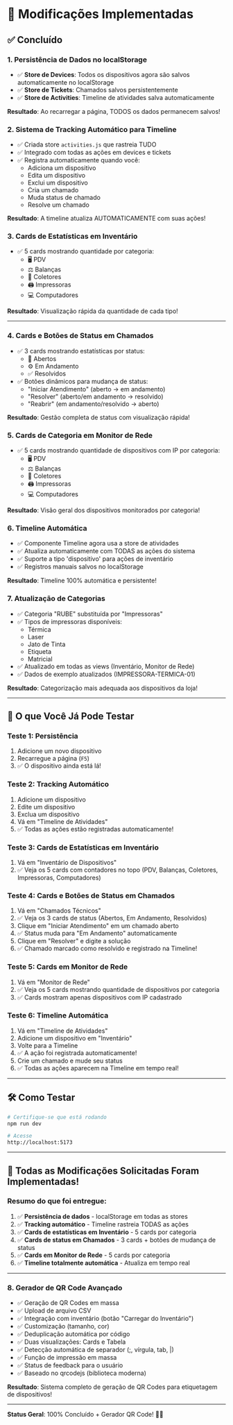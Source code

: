 # 🎉 Modificações Implementadas

## ✅ Concluído

### 1. **Persistência de Dados no localStorage**
- ✅ **Store de Devices**: Todos os dispositivos agora são salvos automaticamente no localStorage
- ✅ **Store de Tickets**: Chamados salvos persistentemente
- ✅ **Store de Activities**: Timeline de atividades salva automaticamente

**Resultado**: Ao recarregar a página, TODOS os dados permanecem salvos!

### 2. **Sistema de Tracking Automático para Timeline**
- ✅ Criada store `activities.js` que rastreia TUDO
- ✅ Integrado com todas as ações em devices e tickets
- ✅ Registra automaticamente quando você:
  - Adiciona um dispositivo
  - Edita um dispositivo
  - Exclui um dispositivo
  - Cria um chamado
  - Muda status de chamado
  - Resolve um chamado

**Resultado**: A timeline atualiza AUTOMATICAMENTE com suas ações!

### 3. **Cards de Estatísticas em Inventário**
- ✅ 5 cards mostrando quantidade por categoria:
  - 🖥️ PDV
  - ⚖️ Balanças
  - 📱 Coletores
  - 🖨️ Impressoras
  - 💻 Computadores

**Resultado**: Visualização rápida da quantidade de cada tipo!

---

### 4. **Cards e Botões de Status em Chamados**
- ✅ 3 cards mostrando estatísticas por status:
  - 🎫 Abertos
  - ⚙️ Em Andamento
  - ✅ Resolvidos
- ✅ Botões dinâmicos para mudança de status:
  - "Iniciar Atendimento" (aberto → em andamento)
  - "Resolver" (aberto/em andamento → resolvido)
  - "Reabrir" (em andamento/resolvido → aberto)

**Resultado**: Gestão completa de status com visualização rápida!

### 5. **Cards de Categoria em Monitor de Rede**
- ✅ 5 cards mostrando quantidade de dispositivos com IP por categoria:
  - 🖥️ PDV
  - ⚖️ Balanças
  - 📱 Coletores
  - 🖨️ Impressoras
  - 💻 Computadores

**Resultado**: Visão geral dos dispositivos monitorados por categoria!

### 6. **Timeline Automática**
- ✅ Componente Timeline agora usa a store de atividades
- ✅ Atualiza automaticamente com TODAS as ações do sistema
- ✅ Suporte a tipo 'dispositivo' para ações de inventário
- ✅ Registros manuais salvos no localStorage

**Resultado**: Timeline 100% automática e persistente!

### 7. **Atualização de Categorias**
- ✅ Categoria "RUBE" substituída por "Impressoras"
- ✅ Tipos de impressoras disponíveis:
  - Térmica
  - Laser
  - Jato de Tinta
  - Etiqueta
  - Matricial
- ✅ Atualizado em todas as views (Inventário, Monitor de Rede)
- ✅ Dados de exemplo atualizados (IMPRESSORA-TERMICA-01)

**Resultado**: Categorização mais adequada aos dispositivos da loja!

---

## 🎯 O que Você Já Pode Testar

### Teste 1: Persistência
1. Adicione um novo dispositivo
2. Recarregue a página (`F5`)
3. ✅ O dispositivo ainda está lá!

### Teste 2: Tracking Automático
1. Adicione um dispositivo
2. Edite um dispositivo
3. Exclua um dispositivo
4. Vá em "Timeline de Atividades"
5. ✅ Todas as ações estão registradas automaticamente!

### Teste 3: Cards de Estatísticas em Inventário
1. Vá em "Inventário de Dispositivos"
2. ✅ Veja os 5 cards com contadores no topo (PDV, Balanças, Coletores, Impressoras, Computadores)

### Teste 4: Cards e Botões de Status em Chamados
1. Vá em "Chamados Técnicos"
2. ✅ Veja os 3 cards de status (Abertos, Em Andamento, Resolvidos)
3. Clique em "Iniciar Atendimento" em um chamado aberto
4. ✅ Status muda para "Em Andamento" automaticamente
5. Clique em "Resolver" e digite a solução
6. ✅ Chamado marcado como resolvido e registrado na Timeline!

### Teste 5: Cards em Monitor de Rede
1. Vá em "Monitor de Rede"
2. ✅ Veja os 5 cards mostrando quantidade de dispositivos por categoria
3. ✅ Cards mostram apenas dispositivos com IP cadastrado

### Teste 6: Timeline Automática
1. Vá em "Timeline de Atividades"
2. Adicione um dispositivo em "Inventário"
3. Volte para a Timeline
4. ✅ A ação foi registrada automaticamente!
5. Crie um chamado e mude seu status
6. ✅ Todas as ações aparecem na Timeline em tempo real!

---

## 🛠️ Como Testar

```bash
# Certifique-se que está rodando
npm run dev

# Acesse
http://localhost:5173
```

---

## 🎉 Todas as Modificações Solicitadas Foram Implementadas!

### Resumo do que foi entregue:
1. ✅ **Persistência de dados** - localStorage em todas as stores
2. ✅ **Tracking automático** - Timeline rastreia TODAS as ações
3. ✅ **Cards de estatísticas em Inventário** - 5 cards por categoria
4. ✅ **Cards de status em Chamados** - 3 cards + botões de mudança de status
5. ✅ **Cards em Monitor de Rede** - 5 cards por categoria
6. ✅ **Timeline totalmente automática** - Atualiza em tempo real

---

### 8. **Gerador de QR Code Avançado**
- ✅ Geração de QR Codes em massa
- ✅ Upload de arquivo CSV
- ✅ Integração com inventário (botão "Carregar do Inventário")
- ✅ Customização (tamanho, cor)
- ✅ Deduplicação automática por código
- ✅ Duas visualizações: Cards e Tabela
- ✅ Detecção automática de separador (;, vírgula, tab, |)
- ✅ Função de impressão em massa
- ✅ Status de feedback para o usuário
- ✅ Baseado no qrcodejs (biblioteca moderna)

**Resultado**: Sistema completo de geração de QR Codes para etiquetagem de dispositivos!

---

**Status Geral**: 100% Concluído + Gerador QR Code! 🎉✨
